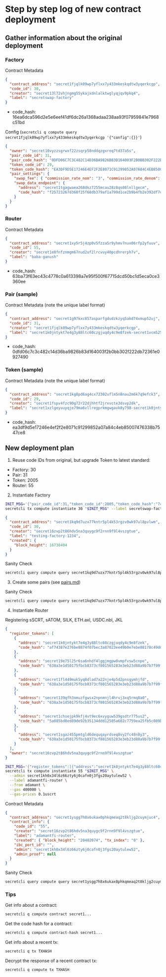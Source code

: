 # Step by step log of new contract deployment

## Gather information about the original deployment

### Factory

Contract Metadata

```json
{
  "contract_address": "secret1fjqlk09wp7yflxx7y433mkeskqdtw3yqerkcgp",
  "code_id": 30,
  "creator": "secret13l72vhjngmg55ykajxdnlalktwglyqjqv9pkq4",
  "label": "secretswap-factory"
}
```

- code_hash: 16ea6dca596d2e5e6eef41df6dc26a1368adaa238aa93f07959841e7968c51bd

Config (`secretcli q compute query secret1fjqlk09wp7yflxx7y433mkeskqdtw3yqerkcgp '{"config":{}}'`)

```json
{
  "owner": "secret10vyzzsgrwxf22zsqrp58nddqzgxreq7td37a5s",
  "pair_code_id": 31,
  "pair_code_hash": "0DFD06C7C3C482C14D36BA9826B83D164003F2B0BB302F222DB72361E0927490",
  "token_code_id": 29,
  "token_code_hash": "EA3DF9D5E17246E4EF2F2E8071C91299852A07A84C4EB85007476338B7547CE8",
  "pair_settings": {
    "swap_fee": { "commission_rate_nom": "3", "commission_rate_denom": "1000" },
    "swap_data_endpoint": {
      "address": "secret1tgagwaea268dkz7255mcau28z8qs08lnllgecm",
      "code_hash": "f25723267d368f25f68db379af1a799d1ce2b9b4fb2e392df7dfe3322c941248"
    }
  }
}
```

### Router

Contract Metadata

```json
{
  "contract_address": "secret1xy5r5j4zp0v5fzza5r9yhmv7nux06rfp2yfuuv",
  "code_id": 55,
  "creator": "secret1e8fnfznmgm67nud2uf2lrcvuy40pcdhrerph7v",
  "label": "baba-ganush"
}
```

- code_hash: 63ba73f63ec43c4778c0a613398a7e95f500f67715dcd50bc1d5eca0ce3360ee

### Pair (sample)

Contract Metadata (note the unique label format)

```json
{
  "contract_address": "secret1g97kxc857asparfgdudzkzyq5akd74xmup52uj",
  "code_id": 31,
  "creator": "secret1fjqlk09wp7yflxx7y433mkeskqdtw3yqerkcgp",
  "label": "secret1k0jntykt7e4g3y88ltc60czgjuqdy4c9e8fzek-secret1vcm525c3gd9g5ggfqg7d20xcjnmcc8shh902un-pair-secret1fjqlk09wp7yflxx7y433mkeskqdtw3yqerkcgp-31"
}
```

- code_hash: 0dfd06c7c3c482c14d36ba9826b83d164003f2b0bb302f222db72361e0927490

### Token (sample)

Contract Metadata (note the unique label format)

```json
{
  "contract_address": "secret1kg8pd6ag4cx72302uflm5n8nau2m6k7q9efck3",
  "code_id": 29,
  "creator": "secret1fspv4fzc90g72r22djhhtf2jrxvcte3dsvp2dk",
  "label": "secret1xzlgeyuuyqje79ma6vllregprkmgwgavk8y798-secret1k0jntykt7e4g3y88ltc60czgjuqdy4c9e8fzek-SecretSwap-LP-Token-secret1fspv4fzc90g72r22djhhtf2jrxvcte3dsvp2dk"
}
```

- code_hash: ea3df9d5e17246e4ef2f2e8071c91299852a07a84c4eb85007476338b7547ce8

## New deployment plan

1. Reuse code IDs from original, but upgrade Token to latest standard:

- Factory: 30
- Pair: 31
- Token: 2005
- Router: 55

2. Instantiate Factory

```sh
INIT_MSG='{"pair_code_id":31,"token_code_id":2005,"token_code_hash":"744C588ED4181B13A49A7C75A49F10B84B22B24A69B1E5F3CDFF34B2C343E888","pair_code_hash":"0DFD06C7C3C482C14D36BA9826B83D164003F2B0BB302F222DB72361E0927490","prng_seed":"YWRhbWFudGZpIHJvY2tz"}'
secretcli tx compute instantiate 30 "$INIT_MSG" --label secretswap-factory-2 --from adamant --gas 100000 --gas-prices 0.1uscrt
```

```json
{
  "contract_address": "secret1kq9d7uzx77kntr5pl4k53rgzv0wk97ul8pvlwm",
  "code_id": 30,
  "creator": "secret16zvp2t86hdv5na3quygc9f2rnn9f9l4vszgtue",
  "label": "testing-factory-1234",
  "created": {
    "block_height": 16738404
  }
}
```

Sanity Check

```sh
secretcli query compute query secret1kq9d7uzx77kntr5pl4k53rgzv0wk97ul8pvlwm '{"config":{}}'
```

3. Create some pairs (see [pairs.md](./pairs.md))

Sanity Check

```sh
secretcli query compute query secret1kq9d7uzx77kntr5pl4k53rgzv0wk97ul8pvlwm '{"pairs":{}}'
```

4. Instantiate Router

Registering sSCRT, sATOM, SILK, ETH.axl, USDC.nbl, JKL

```json
{
  "register_tokens": [
    {
      "address": "secret1k0jntykt7e4g3y88ltc60czgjuqdy4c9e8fzek",
      "code_hash": "af74387e276be8874f07bec3a87023ee49b0e7ebe08178c49d0a49c3c98ed60e"
    },
    {
      "address": "secret19e75l25r6sa6nhdf4lggjmgpw0vmpfvsw5cnpe",
      "code_hash": "638a3e1d50175fbcb8373cf801565283e3eb23d88a9b7b7f99fcc5eb1e6b561e"
    },
    {
      "address": "secret1fl449muk5yq8dlad7a22nje4p5d2pnsgymhjfd",
      "code_hash": "638a3e1d50175fbcb8373cf801565283e3eb23d88a9b7b7f99fcc5eb1e6b561e"
    },
    {
      "address": "secret139qfh3nmuzfgwsx2npnmnjl4hrvj3xq5rmq8a0",
      "code_hash": "638a3e1d50175fbcb8373cf801565283e3eb23d88a9b7b7f99fcc5eb1e6b561e"
    },
    {
      "address": "secret1chsejpk9kfj4vt9ec6xvyguw539gsdtr775us2",
      "code_hash": "5a085bd8ed89de92b35134ddd12505a602c7759ea25fb5c089ba03c8535b3042"
    },
    {
      "address": "secret1sgaz455pmtgld6dequqayrdseq8vy2fc48n8y3",
      "code_hash": "638a3e1d50175fbcb8373cf801565283e3eb23d88a9b7b7f99fcc5eb1e6b561e"
    }
  ],
  "owner": "secret16zvp2t86hdv5na3quygc9f2rnn9f9l4vszgtue"
}
```

```sh
INIT_MSG='{"register_tokens":[{"address":"secret1k0jntykt7e4g3y88ltc60czgjuqdy4c9e8fzek","code_hash":"af74387e276be8874f07bec3a87023ee49b0e7ebe08178c49d0a49c3c98ed60e"},{"address":"secret19e75l25r6sa6nhdf4lggjmgpw0vmpfvsw5cnpe","code_hash":"638a3e1d50175fbcb8373cf801565283e3eb23d88a9b7b7f99fcc5eb1e6b561e"},{"address":"secret1fl449muk5yq8dlad7a22nje4p5d2pnsgymhjfd","code_hash":"638a3e1d50175fbcb8373cf801565283e3eb23d88a9b7b7f99fcc5eb1e6b561e"},{"address":"secret139qfh3nmuzfgwsx2npnmnjl4hrvj3xq5rmq8a0","code_hash":"638a3e1d50175fbcb8373cf801565283e3eb23d88a9b7b7f99fcc5eb1e6b561e"},{"address":"secret1chsejpk9kfj4vt9ec6xvyguw539gsdtr775us2","code_hash":"5a085bd8ed89de92b35134ddd12505a602c7759ea25fb5c089ba03c8535b3042"},{"address":"secret1sgaz455pmtgld6dequqayrdseq8vy2fc48n8y3","code_hash":"638a3e1d50175fbcb8373cf801565283e3eb23d88a9b7b7f99fcc5eb1e6b561e"}],"owner":"secret16zvp2t86hdv5na3quygc9f2rnn9f9l4vszgtue"}'
secretcli tx compute instantiate 55 "$INIT_MSG" \
  --admin secret1kh0x34l6z66zty6j0cafn0j3fgs20aytulew52 \
  --label adamantfi-router \
  --from adamant \
  --gas 400000 \
  --gas-prices 0.1uscrt
```

Contract Metadata

```json
{
  "contract_address": "secret1ysgg7h8x6ukax0phkqmeaq2t8kljg2cuymjuc4",
  "contract_info": {
    "code_id": "55",
    "creator": "secret16zvp2t86hdv5na3quygc9f2rnn9f9l4vszgtue",
    "label": "adamantfi-router",
    "created": { "block_height": "20482074", "tx_index": "0" },
    "ibc_port_id": "",
    "admin": "secret1kh0x34l6z66zty6j0cafn0j3fgs20aytulew52",
    "admin_proof": null
  }
}
```

Sanity Check

```sh
secretcli query compute query secret1ysgg7h8x6ukax0phkqmeaq2t8kljg2cuymjuc4 '{"supported_tokens":{}}'
```

### Tips

Get info about a contract:

```sh
secretcli q compute contract secret1...
```

Get the code hash for a contract:

```sh
secretcli q compute contract-hash secret1...
```

Get info about a recent tx:

```sh
secretcli q tx TXHASH
```

Decrypt the response of a recent contract tx:

```sh
secretcli q compute tx TXHASH
```
